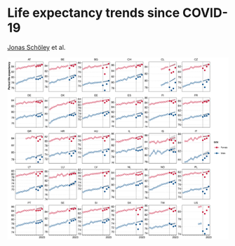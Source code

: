 # Life expectancy trends since COVID-19

[Jonas Schöley](https://orcid.org/0000-0002-3340-8518) et al.

![](./ass/teaser.png)
